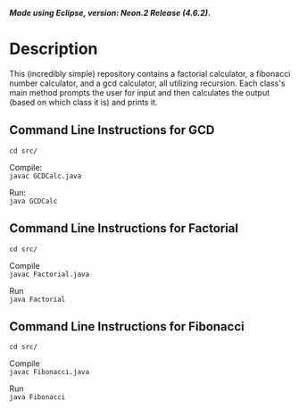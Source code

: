 ***Made using Eclipse, version: Neon.2 Release (4.6.2)*.**

# Description
This (incredibly simple) repository contains a factorial calculator,  a fibonacci number calculator, and a gcd calculator, all utilizing recursion. Each class's main method prompts the user for input and then calculates the output (based on which class it is) and prints it.


## Command Line Instructions for GCD

`cd src/`

Compile:  
`javac GCDCalc.java`

Run:  
`java GCDCalc`

## Command Line Instructions for Factorial

`cd src/`

Compile  
`javac Factorial.java`

Run  
`java Factorial`

## Command Line Instructions for Fibonacci

`cd src/`

Compile  
`javac Fibonacci.java`

Run  
`java Fibonacci`

